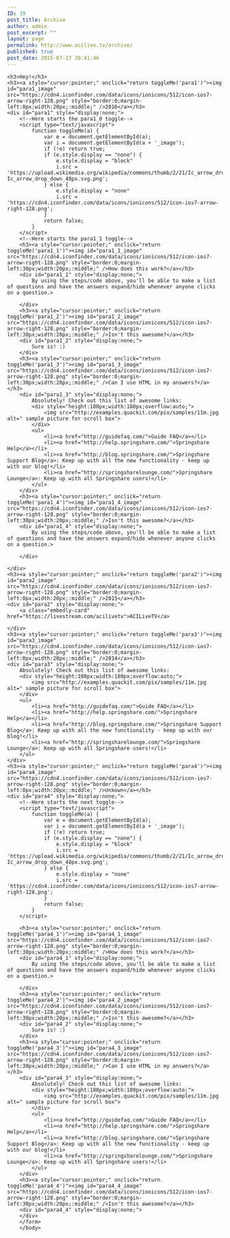 ```yaml
---
ID: 39
post_title: Archive
author: admin
post_excerpt: ""
layout: page
permalink: http://www.acilive.tv/archive/
published: true
post_date: 2015-07-17 20:41:46
---
```

</body>
</html>
   
<script type="text/javascript">
        function toggleMe(a) {
            var e = document.getElementById(a);
            var i = document.getElementById(a + '_image');
            if (!e) return true;
            if (e.style.display == "none") {
                e.style.display = "block"
                i.src = 'https://upload.wikimedia.org/wikipedia/commons/thumb/2/21/Ic_arrow_drop_down_48px.svg/200px-Ic_arrow_drop_down_48px.svg.png';
            } else {
                e.style.display = "none"
                i.src = 'https://cdn4.iconfinder.com/data/icons/ionicons/512/icon-ios7-arrow-right-128.png';
            }
            return false;
        }
    </script>

    <h3>Hey!</h3>
    <h3><a style="cursor:pointer;" onclick="return toggleMe('para1')"><img id="para1_image" src="https://cdn4.iconfinder.com/data/icons/ionicons/512/icon-ios7-arrow-right-128.png" style="border:0;margin-left:0px;width:20px;:middle;" />2016</a></h3>
    <div id="para1" style="display:none;">
        <!--Here starts the para1_0 toggle-->
        <script type="text/javascript">
            function toggleMe(a) {
                var e = document.getElementById(a);
                var i = document.getElementById(a + '_image');
                if (!e) return true;
                if (e.style.display == "none") {
                    e.style.display = "block"
                    i.src = 'https://upload.wikimedia.org/wikipedia/commons/thumb/2/21/Ic_arrow_drop_down_48px.svg/200px-Ic_arrow_drop_down_48px.svg.png';
                } else {
                    e.style.display = "none"
                    i.src = 'https://cdn4.iconfinder.com/data/icons/ionicons/512/icon-ios7-arrow-right-128.png';
                }
                return false;
            }
        </script>
        <!--Here starts the para1_1 toggle-->
        <h3><a style="cursor:pointer;" onclick="return toggleMe('para1_1')"><img id="para1_1_image" src="https://cdn4.iconfinder.com/data/icons/ionicons/512/icon-ios7-arrow-right-128.png" style="border:0;margin-left:30px;width:20px;:middle;" />How does this work?</a></h3>
        <div id="para1_1" style="display:none;">
            By using the steps/code above, you'll be able to make a list of questions and have the answers expand/hide whenever anyone clicks on a question.>

        </div>
        <h3><a style="cursor:pointer;" onclick="return toggleMe('para1_2')"><img id="para1_2_image" src="https://cdn4.iconfinder.com/data/icons/ionicons/512/icon-ios7-arrow-right-128.png" style="border:0;margin-left:30px;width:20px;:middle;" />Isn't this awesome?</a></h3>
        <div id="para1_2" style="display:none;">
            Sure is! :)
        </div>
        <h3><a style="cursor:pointer;" onclick="return toggleMe('para1_3')"><img id="para1_3_image" src="https://cdn4.iconfinder.com/data/icons/ionicons/512/icon-ios7-arrow-right-128.png" style="border:0;margin-left:30px;width:20px;:middle;" />Can I use HTML in my answers?</a></h3>
        <div id="para1_3" style="display:none;">
            Absolutely! Check out this list of awesome links:
            <div style="height:180px;width:180px;overflow:auto;">
                <img src="http://examples.quackit.com/pix/samples/11m.jpg alt=" sample picture for scroll box">
            </div>
            <ul>
                <li><a href="http://guidefaq.com/">Guide FAQ</a></li>
                <li><a href="http://help.springshare.com/">Springshare Help</a></li>
                <li><a href="http://blog.springshare.com/">Springshare Support Blog</a>: Keep up with all the new functionality - keep up with our blog!</li>
                <li><a href="http://springsharelounge.com/">Springshare Lounge</a>: Keep up with all Springshare users!</li>
            </ul>
        </div>
        <h3><a style="cursor:pointer;" onclick="return toggleMe('para1_4')"><img id="para1_4_image" src="https://cdn4.iconfinder.com/data/icons/ionicons/512/icon-ios7-arrow-right-128.png" style="border:0;margin-left:30px;width:20px;:middle;" />Isn't this awesome?</a></h3>
        <div id="para1_4" style="display:none;">
            By using the steps/code above, you'll be able to make a list of questions and have the answers expand/hide whenever anyone clicks on a question.>

        </div>

    </div>
    <h3><a style="cursor:pointer;" onclick="return toggleMe('para2')"><img id="para2_image" src="https://cdn4.iconfinder.com/data/icons/ionicons/512/icon-ios7-arrow-right-128.png" style="border:0;margin-left:0px;width:20px;:middle;" />2015</a></h3>
    <div id="para2" style="display:none;">
        <a class="embedly-card" href="https://livestream.com/acilivetv">ACILiveTV</a>
<script async src="//cdn.embedly.com/widgets/platform.js" charset="UTF-8"></script>
    </div>
    <h3><a style="cursor:pointer;" onclick="return toggleMe('para3')"><img id="para3_image" src="https://cdn4.iconfinder.com/data/icons/ionicons/512/icon-ios7-arrow-right-128.png" style="border:0;margin-left:0px;width:20px;:middle;" />2014</a></h3>
    <div id="para3" style="display:none;">
        Absolutely! Check out this list of awesome links:
        <div style="height:180px;width:180px;overflow:auto;">
            <img src="http://examples.quackit.com/pix/samples/11m.jpg alt=" sample picture for scroll box">
        </div>
        <ul>
            <li><a href="http://guidefaq.com/">Guide FAQ</a></li>
            <li><a href="http://help.springshare.com/">Springshare Help</a></li>
            <li><a href="http://blog.springshare.com/">Springshare Support Blog</a>: Keep up with all the new functionality - keep up with our blog!</li>
            <li><a href="http://springsharelounge.com/">Springshare Lounge</a>: Keep up with all Springshare users!</li>
        </ul>
    </div>
    <h3><a style="cursor:pointer;" onclick="return toggleMe('para4')"><img id="para4_image" src="https://cdn4.iconfinder.com/data/icons/ionicons/512/icon-ios7-arrow-right-128.png" style="border:0;margin-left:0px;width:20px;:middle;" />Unkown</a></h3>
    <div id="para4" style="display:none;">
        <!--Here starts the next toggle-->
        <script type="text/javascript">
            function toggleMe(a) {
                var e = document.getElementById(a);
                var i = document.getElementById(a + '_image');
                if (!e) return true;
                if (e.style.display == "none") {
                    e.style.display = "block"
                    i.src = 'https://upload.wikimedia.org/wikipedia/commons/thumb/2/21/Ic_arrow_drop_down_48px.svg/200px-Ic_arrow_drop_down_48px.svg.png';
                } else {
                    e.style.display = "none"
                    i.src = 'https://cdn4.iconfinder.com/data/icons/ionicons/512/icon-ios7-arrow-right-128.png';
                }
                return false;
            }
        </script>

        <h3><a style="cursor:pointer;" onclick="return toggleMe('para4_1')"><img id="para4_1_image" src="https://cdn4.iconfinder.com/data/icons/ionicons/512/icon-ios7-arrow-right-128.png" style="border:0;margin-left:30px;width:20px;:middle;" />How does this work?</a></h3>
        <div id="para4_1" style="display:none;">
            By using the steps/code above, you'll be able to make a list of questions and have the answers expand/hide whenever anyone clicks on a question.>

        </div>
        <h3><a style="cursor:pointer;" onclick="return toggleMe('para4_2')"><img id="para4_2_image" src="https://cdn4.iconfinder.com/data/icons/ionicons/512/icon-ios7-arrow-right-128.png" style="border:0;margin-left:30px;width:20px;:middle;" />Isn't this awesome?</a></h3>
        <div id="para4_2" style="display:none;">
            Sure is! :)
        </div>
        <h3><a style="cursor:pointer;" onclick="return toggleMe('para4_3')"><img id="para4_3_image" src="https://cdn4.iconfinder.com/data/icons/ionicons/512/icon-ios7-arrow-right-128.png" style="border:0;margin-left:30px;width:20px;:middle;" />Can I use HTML in my answers?</a></h3>
        <div id="para4_3" style="display:none;">
            Absolutely! Check out this list of awesome links:
            <div style="height:180px;width:180px;overflow:auto;">
                <img src="http://examples.quackit.com/pix/samples/11m.jpg alt=" sample picture for scroll box">
            </div>
            <ul>
                <li><a href="http://guidefaq.com/">Guide FAQ</a></li>
                <li><a href="http://help.springshare.com/">Springshare Help</a></li>
                <li><a href="http://blog.springshare.com/">Springshare Support Blog</a>: Keep up with all the new functionality - keep up with our blog!</li>
                <li><a href="http://springsharelounge.com/">Springshare Lounge</a>: Keep up with all Springshare users!</li>
            </ul>
        </div>
        <h3><a style="cursor:pointer;" onclick="return toggleMe('para4_4')"><img id="para4_4_image" src="https://cdn4.iconfinder.com/data/icons/ionicons/512/icon-ios7-arrow-right-128.png" style="border:0;margin-left:30px;width:20px;:middle;" />Isn't this awesome?</a></h3>
        <div id="para4_4" style="display:none;">
        </div>
        </form>
        </body>
</html>
